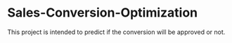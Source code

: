 # Sales-Conversion-Optimization
This project is intended to predict if the conversion will be approved or not.

